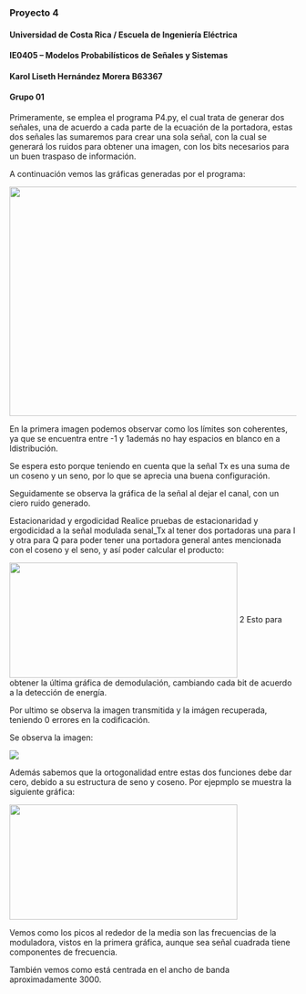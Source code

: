 ### Proyecto 4
#### Universidad de Costa Rica / Escuela de Ingeniería Eléctrica
#### IE0405 – Modelos Probabilísticos de Señales y Sistemas
#### Karol Liseth Hernández Morera B63367
#### Grupo 01



Primeramente, se emplea el programa P4.py, el cual trata de generar dos señales, una de acuerdo a cada parte de la ecuación de la portadora, estas dos señales las sumaremos para crear una sola señal, con la cual se generará los ruidos para obtener una imagen, con los bits necesarios para un buen traspaso de información.

A continuación vemos las gráficas generadas por el programa:


<img align='center' src='https://i.imgur.com/wZF1bZf.png' width ="600" height=402/>


En la primera imagen podemos observar como los límites son coherentes, ya que se encuentra entre -1 y 1además no hay espacios en blanco en a ldistribución.

Se espera esto porque teniendo en cuenta que la señal Tx es una suma de un coseno y un seno, por lo que se aprecia una buena configuración.

Seguidamente se observa la gráfica de la señal al dejar el canal, con un ciero ruido generado.

Estacionaridad y ergodicidad
Realice pruebas de estacionaridad y ergodicidad a la señal modulada senal_Tx al tener dos portadoras una para I y otra para Q para poder tener una portadora general antes mencionada con el coseno y el seno, y así poder calcular el producto:

<img align='center' src='https://i.imgur.com/JD2yXT9.png' width ="400" height=202/>
2
Esto para obtener la última gráfica de demodulación, cambiando cada bit de acuerdo a la detección de energía.

Por ultimo se observa la imagen transmitida y la imágen recuperada, teniendo 0 errores en la codificación.

Se observa la imagen:


<img align='center' src='https://i.imgur.com/pIrv6vR.png' />


Además sabemos que la ortogonalidad entre estas dos funciones debe dar cero, debido a su estructura de seno y coseno. Por ejepmplo se muestra la siguiente gráfica:


<img align='center' src='https://i.imgur.com/hKuPocS.png' width ="400" height=202/>




Vemos como los picos al rededor de la media son las frecuencias de la moduladora, vistos en la primera gráfica, aunque sea señal cuadrada tiene componentes de frecuencia.

También vemos como está centrada en el ancho de banda aproximadamente 3000.
